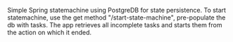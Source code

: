 Simple Spring statemachine using PostgreDB for state persistence.
To start statemachine, use the get method "/start-state-machine", pre-populate the db with tasks.
The app retrieves all incomplete tasks and starts them from the action on which it ended.